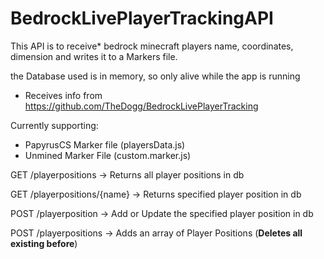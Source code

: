 # BedrockLivePlayerTrackingAPI

This API is to receive* bedrock minecraft players name, coordinates, dimension and writes it to a Markers file.

the Database used is in memory, so only alive while the app is running

* Receives info from https://github.com/TheDogg/BedrockLivePlayerTracking

Currently supporting:
- PapyrusCS Marker file (playersData.js)
- Unmined Marker File (custom.marker.js)

GET /playerpositions -> Returns all player positions in db

GET /playerpositions/{name}  -> Returns specified player position in db

POST /playerposition  -> Add or Update the specified player position in db

POST /playerpositions  -> Adds an array of Player Positions (**Deletes all existing before**)
